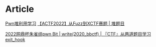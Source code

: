 


# Article
[Pwn堆利用学习](https://mp.weixin.qq.com/s/R1LcyFnb9tCDVLP-1ryKYw)
[【ACTF2022】从Fuzz到XCTF赛题 | 堆题目](https://mp.weixin.qq.com/s/80jizJsqmrq9dPFE77uzew)

[2022网鼎杯朱雀组pwn Bit |  write(2020_bbctf) | 『CTF』从两道题目学习 exit_hook](https://mp.weixin.qq.com/s/N6ct4pgBxivDP0MtNsK7UQ)